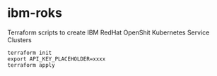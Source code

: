 # ibm-roks
Terraform scripts to create IBM RedHat OpenShit Kubernetes Service Clusters


```
terraform init
export API_KEY_PLACEHOLDER=xxxx
terraform apply
```